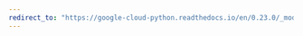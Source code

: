 ```yaml
---
redirect_to: "https://google-cloud-python.readthedocs.io/en/0.23.0/_modules/google/cloud/runtimeconfig/client.html"
---
```

